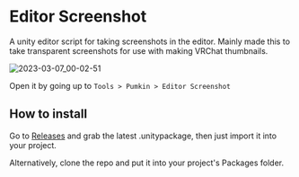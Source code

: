 # Editor Screenshot
A unity editor script for taking screenshots in the editor.
Mainly made this to take transparent screenshots for use with making VRChat thumbnails.

![2023-03-07_00-02-51](https://user-images.githubusercontent.com/16716633/223245452-c5a910a3-aa7c-4e8d-ba52-43b778269790.png)

Open it by going up to `Tools > Pumkin > Editor Screenshot`

## How to install
Go to [Releases](https://github.com/rurre/Editor-Screenshot/releases) and grab the latest .unitypackage, then just import it into your project.

Alternatively, clone the repo and put it into your project's Packages folder.
